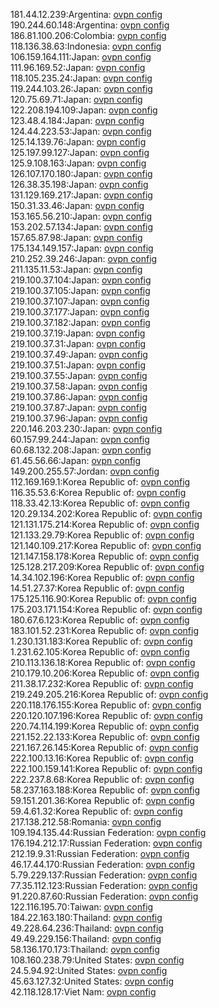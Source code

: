 181.44.12.239:Argentina: [ovpn config](vpn/181_44_12_239.ovpn)  
190.244.60.148:Argentina: [ovpn config](vpn/190_244_60_148.ovpn)  
186.81.100.206:Colombia: [ovpn config](vpn/186_81_100_206.ovpn)  
118.136.38.63:Indonesia: [ovpn config](vpn/118_136_38_63.ovpn)  
106.159.164.111:Japan: [ovpn config](vpn/106_159_164_111.ovpn)  
111.96.169.52:Japan: [ovpn config](vpn/111_96_169_52.ovpn)  
118.105.235.24:Japan: [ovpn config](vpn/118_105_235_24.ovpn)  
119.244.103.26:Japan: [ovpn config](vpn/119_244_103_26.ovpn)  
120.75.69.71:Japan: [ovpn config](vpn/120_75_69_71.ovpn)  
122.208.194.109:Japan: [ovpn config](vpn/122_208_194_109.ovpn)  
123.48.4.184:Japan: [ovpn config](vpn/123_48_4_184.ovpn)  
124.44.223.53:Japan: [ovpn config](vpn/124_44_223_53.ovpn)  
125.14.139.76:Japan: [ovpn config](vpn/125_14_139_76.ovpn)  
125.197.99.127:Japan: [ovpn config](vpn/125_197_99_127.ovpn)  
125.9.108.163:Japan: [ovpn config](vpn/125_9_108_163.ovpn)  
126.107.170.180:Japan: [ovpn config](vpn/126_107_170_180.ovpn)  
126.38.35.198:Japan: [ovpn config](vpn/126_38_35_198.ovpn)  
131.129.169.217:Japan: [ovpn config](vpn/131_129_169_217.ovpn)  
150.31.33.46:Japan: [ovpn config](vpn/150_31_33_46.ovpn)  
153.165.56.210:Japan: [ovpn config](vpn/153_165_56_210.ovpn)  
153.202.57.134:Japan: [ovpn config](vpn/153_202_57_134.ovpn)  
157.65.87.98:Japan: [ovpn config](vpn/157_65_87_98.ovpn)  
175.134.149.157:Japan: [ovpn config](vpn/175_134_149_157.ovpn)  
210.252.39.246:Japan: [ovpn config](vpn/210_252_39_246.ovpn)  
211.135.11.53:Japan: [ovpn config](vpn/211_135_11_53.ovpn)  
219.100.37.104:Japan: [ovpn config](vpn/219_100_37_104.ovpn)  
219.100.37.105:Japan: [ovpn config](vpn/219_100_37_105.ovpn)  
219.100.37.107:Japan: [ovpn config](vpn/219_100_37_107.ovpn)  
219.100.37.177:Japan: [ovpn config](vpn/219_100_37_177.ovpn)  
219.100.37.182:Japan: [ovpn config](vpn/219_100_37_182.ovpn)  
219.100.37.19:Japan: [ovpn config](vpn/219_100_37_19.ovpn)  
219.100.37.31:Japan: [ovpn config](vpn/219_100_37_31.ovpn)  
219.100.37.49:Japan: [ovpn config](vpn/219_100_37_49.ovpn)  
219.100.37.51:Japan: [ovpn config](vpn/219_100_37_51.ovpn)  
219.100.37.55:Japan: [ovpn config](vpn/219_100_37_55.ovpn)  
219.100.37.58:Japan: [ovpn config](vpn/219_100_37_58.ovpn)  
219.100.37.86:Japan: [ovpn config](vpn/219_100_37_86.ovpn)  
219.100.37.87:Japan: [ovpn config](vpn/219_100_37_87.ovpn)  
219.100.37.96:Japan: [ovpn config](vpn/219_100_37_96.ovpn)  
220.146.203.230:Japan: [ovpn config](vpn/220_146_203_230.ovpn)  
60.157.99.244:Japan: [ovpn config](vpn/60_157_99_244.ovpn)  
60.68.132.208:Japan: [ovpn config](vpn/60_68_132_208.ovpn)  
61.45.56.66:Japan: [ovpn config](vpn/61_45_56_66.ovpn)  
149.200.255.57:Jordan: [ovpn config](vpn/149_200_255_57.ovpn)  
112.169.169.1:Korea Republic of: [ovpn config](vpn/112_169_169_1.ovpn)  
116.35.53.6:Korea Republic of: [ovpn config](vpn/116_35_53_6.ovpn)  
118.33.42.13:Korea Republic of: [ovpn config](vpn/118_33_42_13.ovpn)  
120.29.134.202:Korea Republic of: [ovpn config](vpn/120_29_134_202.ovpn)  
121.131.175.214:Korea Republic of: [ovpn config](vpn/121_131_175_214.ovpn)  
121.133.29.79:Korea Republic of: [ovpn config](vpn/121_133_29_79.ovpn)  
121.140.109.217:Korea Republic of: [ovpn config](vpn/121_140_109_217.ovpn)  
121.147.158.178:Korea Republic of: [ovpn config](vpn/121_147_158_178.ovpn)  
125.128.217.209:Korea Republic of: [ovpn config](vpn/125_128_217_209.ovpn)  
14.34.102.196:Korea Republic of: [ovpn config](vpn/14_34_102_196.ovpn)  
14.51.27.37:Korea Republic of: [ovpn config](vpn/14_51_27_37.ovpn)  
175.125.116.90:Korea Republic of: [ovpn config](vpn/175_125_116_90.ovpn)  
175.203.171.154:Korea Republic of: [ovpn config](vpn/175_203_171_154.ovpn)  
180.67.6.123:Korea Republic of: [ovpn config](vpn/180_67_6_123.ovpn)  
183.101.52.231:Korea Republic of: [ovpn config](vpn/183_101_52_231.ovpn)  
1.230.131.183:Korea Republic of: [ovpn config](vpn/1_230_131_183.ovpn)  
1.231.62.105:Korea Republic of: [ovpn config](vpn/1_231_62_105.ovpn)  
210.113.136.18:Korea Republic of: [ovpn config](vpn/210_113_136_18.ovpn)  
210.179.10.206:Korea Republic of: [ovpn config](vpn/210_179_10_206.ovpn)  
211.38.17.232:Korea Republic of: [ovpn config](vpn/211_38_17_232.ovpn)  
219.249.205.216:Korea Republic of: [ovpn config](vpn/219_249_205_216.ovpn)  
220.118.176.155:Korea Republic of: [ovpn config](vpn/220_118_176_155.ovpn)  
220.120.107.196:Korea Republic of: [ovpn config](vpn/220_120_107_196.ovpn)  
220.74.114.199:Korea Republic of: [ovpn config](vpn/220_74_114_199.ovpn)  
221.152.22.133:Korea Republic of: [ovpn config](vpn/221_152_22_133.ovpn)  
221.167.26.145:Korea Republic of: [ovpn config](vpn/221_167_26_145.ovpn)  
222.100.13.16:Korea Republic of: [ovpn config](vpn/222_100_13_16.ovpn)  
222.100.159.141:Korea Republic of: [ovpn config](vpn/222_100_159_141.ovpn)  
222.237.8.68:Korea Republic of: [ovpn config](vpn/222_237_8_68.ovpn)  
58.237.163.188:Korea Republic of: [ovpn config](vpn/58_237_163_188.ovpn)  
59.151.201.36:Korea Republic of: [ovpn config](vpn/59_151_201_36.ovpn)  
59.4.61.32:Korea Republic of: [ovpn config](vpn/59_4_61_32.ovpn)  
217.138.212.58:Romania: [ovpn config](vpn/217_138_212_58.ovpn)  
109.194.135.44:Russian Federation: [ovpn config](vpn/109_194_135_44.ovpn)  
176.194.212.17:Russian Federation: [ovpn config](vpn/176_194_212_17.ovpn)  
212.19.9.31:Russian Federation: [ovpn config](vpn/212_19_9_31.ovpn)  
46.17.44.170:Russian Federation: [ovpn config](vpn/46_17_44_170.ovpn)  
5.79.229.137:Russian Federation: [ovpn config](vpn/5_79_229_137.ovpn)  
77.35.112.123:Russian Federation: [ovpn config](vpn/77_35_112_123.ovpn)  
91.220.87.60:Russian Federation: [ovpn config](vpn/91_220_87_60.ovpn)  
122.116.195.70:Taiwan: [ovpn config](vpn/122_116_195_70.ovpn)  
184.22.163.180:Thailand: [ovpn config](vpn/184_22_163_180.ovpn)  
49.228.64.236:Thailand: [ovpn config](vpn/49_228_64_236.ovpn)  
49.49.229.156:Thailand: [ovpn config](vpn/49_49_229_156.ovpn)  
58.136.170.173:Thailand: [ovpn config](vpn/58_136_170_173.ovpn)  
108.160.238.79:United States: [ovpn config](vpn/108_160_238_79.ovpn)  
24.5.94.92:United States: [ovpn config](vpn/24_5_94_92.ovpn)  
45.63.127.32:United States: [ovpn config](vpn/45_63_127_32.ovpn)  
42.118.128.17:Viet Nam: [ovpn config](vpn/42_118_128_17.ovpn)  
